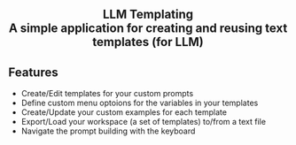 <div align="center">
  <h2>
    LLM Templating <br />
    A simple application for creating and reusing text templates (for LLM)
  <br />
  </h2>
</div>

## Features

- Create/Edit templates for your custom prompts
- Define custom menu optoions for the variables in your templates
- Create/Update your custom examples for each template
- Export/Load your workspace (a set of templates) to/from a text file
- Navigate the prompt building with the keyboard

